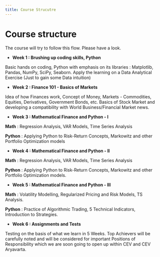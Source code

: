 ```yaml
---
title: Course Strucutre
---
```


# Course structure


The course will try to follow this flow. Please have a look.


* **Week 1 : Brushing up coding skills, Python** 

Basic hands on coding, Python with emphasis on its libraries :
Matplotlib, Pandas, NumPy, SciPy, Seaborn. Apply the learning
on a Data Analytical Exercise (Just to gain some Data intuition)

* **Week 2 : Finance 101 - Basics of Markets**

Idea of how Finances work, Concept of Money, Markets -
Commodities, Equities, Derivatives, Government Bonds, etc.
Basics of Stock Market and developing a compatibility with
World Business/Financial Market news.</br>

* **Week 3 : Mathematical Finance and Python - I**

**Math** : Regression Analysis, VAR Models, Time Series Analysis

**Python** : Applying Python to Risk-Return Concepts, Markowitz
and other Portfolio Optimization models</br>

* **Week 4 : Mathematical Finance and Python - II**

**Math** : Regression Analysis, VAR Models, Time Series Analysis

**Python** : Applying Python to Risk-Return Concepts, Markowitz
and other Portfolio Optimization models.</br>

* **Week 5 : Mathematical Finance and Python - III**

**Math** : Volatility Modelling, Regularized Pricing and Risk Models,
TS Analysis.

**Python** : Practice of Algorithmic Trading, 5 Technical Indicators,
Introduction to Strategies.</br>

* **Week 6 : Assignments and Tests**

Testing on the basis of what we learn in 5 Weeks. Top Achievers
will be carefully noted and will be considered for important
Positions of Responsibility which we are soon going to open up
within CEV and CEV Aryavarta.


